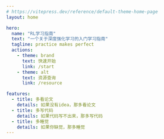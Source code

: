 ```yaml
---
# https://vitepress.dev/reference/default-theme-home-page
layout: home

hero:
  name: "RL学习指南"
  text: "一个关于深度强化学习的入门学习指南"
  tagline: practice makes perfect
  actions:
    - theme: brand
      text: 快速开始
      link: /start
    - theme: alt
      text: 资源查询
      link: /resource

features:
  - title: 多看论文
    details: 如果没有idea，那多看论文
  - title: 多写代码
    details: 如果代码写不出来，那多写代码
  - title: 多睡觉
    details: 如果你缺觉，那多睡觉
---
```


